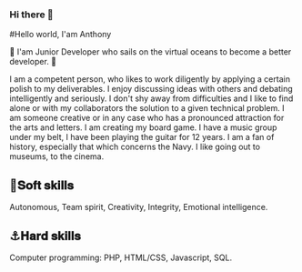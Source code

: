 ### Hi there 👋


#Hello world, I'am Anthony

🦈  I'am Junior Developer who sails on the virtual oceans to become a better developer. 🦈

I am a competent person, who likes to work diligently by applying a certain polish to my deliverables.
I enjoy discussing ideas with others and debating intelligently and seriously.
I don't shy away from difficulties and I like to find alone or with my collaborators the solution to a given technical problem.
I am someone creative or in any case who has a pronounced attraction for the arts and letters.
I am creating my board game.
I have a music group under my belt, I have been playing the guitar for 12 years.
I am a fan of history, especially that which concerns the Navy.
I like going out to museums, to the cinema.


## 💙𝐒𝐨𝐟𝐭 𝐬𝐤𝐢𝐥𝐥𝐬
Autonomous, Team spirit, Creativity, Integrity, Emotional intelligence.

## ⚓𝐇𝐚𝐫𝐝 𝐬𝐤𝐢𝐥𝐥𝐬
Computer programming: PHP, HTML/CSS, Javascript, SQL.
